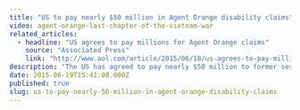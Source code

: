 ```yaml
---
title: "US to pay nearly $50 million in Agent Orange disability claims"
video: agent-orange-last-chapter-of-the-vietnam-war
related_articles:
  - headline: "US agrees to pay millions for Agent Orange claims"
    source: "Associated Press"
    link: "http://www.aol.com/article/2015/06/18/us-agrees-to-pay-millions-for-agent-orange-claims/21198193/?a_dgi"
description: "The US has agreed to pay nearly $50 million to former service members who were exposed to Agent Orange. Watch this to get some context."
date: 2015-06-19T15:41:00.000Z
published: true
slug: us-to-pay-nearly-50-million-in-agent-orange-disability-claims
---
```


